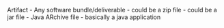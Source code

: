 Artifact
	- Any software bundle/deliverable
	- could be a zip file
	- could be a jar file
		- Java ARchive file
		- basically a java application

